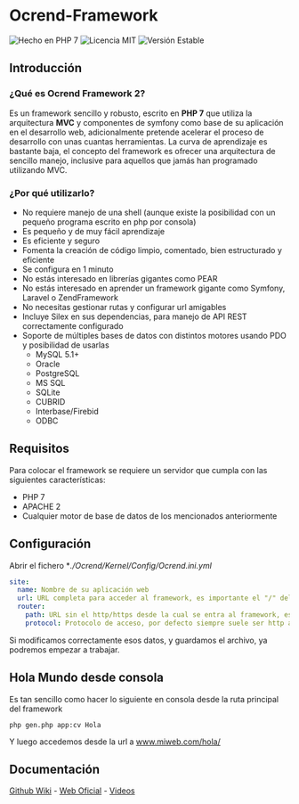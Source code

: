 # Ocrend-Framework

![Hecho en PHP 7](https://img.shields.io/packagist/l/doctrine/orm.svg)
![Licencia MIT](https://img.shields.io/badge/php-7-blue.svg)
![Versión Estable](https://img.shields.io/badge/stable-2.0.0-blue.svg)

## Introducción
### ¿Qué es Ocrend Framework 2?

Es un framework sencillo y robusto, escrito en **PHP 7** que utiliza la arquitectura **MVC** y componentes de symfony como base de su aplicación en el desarrollo web, adicionalmente pretende acelerar el proceso de desarrollo con unas cuantas herramientas. La curva de aprendizaje es bastante baja, el concepto del framework es ofrecer una arquitectura de sencillo manejo, inclusive para aquellos que jamás han programado utilizando MVC.

### ¿Por qué utilizarlo?

* No requiere manejo de una shell (aunque existe la posibilidad con un pequeño programa escrito en php por consola)
* Es pequeño y de muy fácil aprendizaje
* Es eficiente y seguro
* Fomenta la creación de código limpio, comentado, bien estructurado y eficiente
* Se configura en 1 minuto
* No estás interesado en librerías gigantes como PEAR
* No estás interesado en aprender un framework gigante como Symfony, Laravel o ZendFramework
* No necesitas gestionar rutas y configurar url amigables
* Incluye Silex en sus dependencias, para manejo de API REST correctamente configurado
* Soporte de múltiples bases de datos con distintos motores usando PDO y posibilidad de usarlas
  * MySQL 5.1+
  * Oracle
  * PostgreSQL
  * MS SQL
  * SQLite
  * CUBRID
  * Interbase/Firebid
  * ODBC

## Requisitos

Para colocar el framework se requiere un servidor que cumpla con las siguientes características:

* PHP 7
* APACHE 2
* Cualquier motor de base de datos de los mencionados anteriormente

## Configuración

Abrir el fichero **./Ocrend/Kernel/Config/Ocrend.ini.yml*
```yml
site:
  name: Nombre de su aplicación web
  url: URL completa para acceder al framework, es importante el "/" del final
  router:
    path: URL sin el http/https desde la cual se entra al framework, es importante el "/" del final
    protocol: Protocolo de acceso, por defecto siempre suele ser http a menos que se tenga un SSL
```
Si modificamos correctamente esos datos, y guardamos el archivo, ya podremos empezar a trabajar.

## Hola Mundo desde consola
Es tan sencillo como hacer lo siguiente en consola desde la ruta principal del framework
```
php gen.php app:cv Hola
```
Y luego accedemos desde la url a www.miweb.com/hola/

## Documentación

[Github Wiki](https://github.com/prinick96/Ocrend-Framework/wiki) -
[Web Oficial](http://framework.ocrend.com) -
[Videos](https://www.youtube.com/playlist?list=PLDQZoQpLCoUAlWmnF8-b4KUT3-lzXAn4i)
